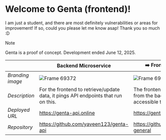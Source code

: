 # Welcome to Genta (frontend)!
I am just a student, and there are most definitely vulnerabilities or areas for improvement! If so, could you please let me know asap! Thank you so much :D

> [!NOTE]  
> Genta is a proof of concept. Development ended June 12, 2025.


|  | Backend Microservice | ➡️ Frontend Microservice ⬅️ | 
| - | ---------------------| -----------------------|
| _Branding image_ |  ![Frame 69372](https://github.com/user-attachments/assets/2cacf5a7-d310-49d0-bf8c-f2492b1077b7)  |  ![Frame 69371](https://github.com/user-attachments/assets/5887b990-1b86-4ec8-b353-1f2c67fac721) |
| _Description_ | For the frontend to retrieve/update data, it pings API endpoints that run on this. | The frontend presents the content from the backend in a way that's accessible to the user. | 
| _Deployed URL_ | https://genta-api.online | https://genta.live | 
| _Repository_ | https://github.com/yaveen123/genta-api |  https://github.com/yaveen123/genta-general |  

